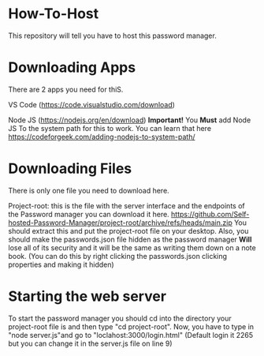 # How-To-Host
This repository will tell you have to host this password manager.

# Downloading Apps

There are 2 apps you need for thiS.

VS Code (https://code.visualstudio.com/download)

Node JS (https://nodejs.org/en/download) **Important!** You **Must** add Node JS To the system path for this to work. You can learn that here https://codeforgeek.com/adding-nodejs-to-system-path/

# Downloading Files

There is only one file you need to download here.

Project-root: this is the file with the server interface and the endpoints of the Password manager you can download it here. https://github.com/Self-hosted-Password-Manager/project-root/archive/refs/heads/main.zip
You should extract this and put the project-root file on your desktop. Also, you should make the passwords.json file hidden as the password manager **Will** lose all of its security and it will be the same as writing them down on a note book. (You can do this by right clicking the passwords.json clicking properties and making it hidden)


# Starting the web server

To start the password manager you should cd into the directory your project-root file is and then type "cd project-root". Now, you have to type in "node server.js"and go to "loclahost:3000/login.html" (Default login it 2265 but you can change it in the server.js file on line 9)

